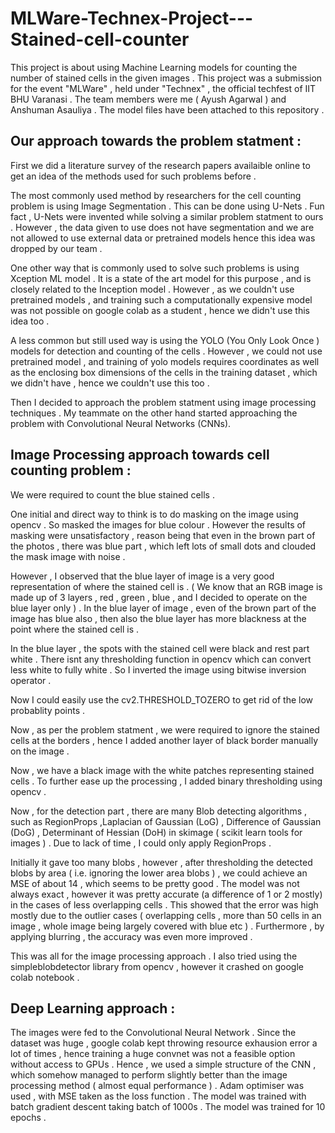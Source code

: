 # MLWare-Technex-Project---Stained-cell-counter

This project is about using Machine Learning models for counting the number of stained cells in the given images . This project was a submission for the event "MLWare" , held under "Technex" , the official techfest of IIT BHU Varanasi . The team members were me ( Ayush Agarwal ) and Anshuman Asauliya . The model files have been attached to this repository .

## Our approach towards the problem statment :

First we did a literature survey of the research papers availaible online to get an idea of the methods used for such problems before .

The most commonly used method by researchers for the cell counting problem is using Image Segmentation . This can be done using U-Nets . Fun fact , U-Nets were invented while solving a similar problem statment to ours . However , the data given to use does not have segmentation and we are not allowed to use external data or pretrained models hence this idea was dropped by our team .

One other way that is commonly used to solve such problems is using Xception ML model . It is a state of the art model for this purpose , and is closely related to the Inception model . However , as we couldn't use pretrained models , and training such a computationally expensive model was not possible on google colab as a student , hence we didn't use this idea too .

A less common but still used way is using the YOLO (You Only Look Once ) models for detection and counting of the cells . However , we could not use pretrained model , and training of yolo models requires coordinates as well as the enclosing box dimensions of the cells in the training dataset , which we didn't have , hence we couldn't use this too .

Then I decided to approach the problem statment using image processing techniques . My teammate on the other hand started approaching the problem with Convolutional Neural Networks (CNNs).

## Image Processing approach towards cell counting problem :

We were required to count the blue stained cells .

One initial and direct way to think is to do masking on the image using opencv . So masked the images for blue colour . However the results of masking were unsatisfactory , reason being that even in the brown part of the photos , there was blue part , which left lots of small dots and clouded the mask image with noise .

However , I observed that the blue layer of image is a very good representation of where the stained cell is . ( We know that an RGB image is made up of 3 layers , red , green , blue , and I decided to operate on the blue layer only ) . In the blue layer of image , even of the brown part of the image has blue also , then also the blue layer has more blackness at the point where the stained cell is . 

In the blue layer , the spots with the stained cell were black and rest part white . There isnt any thresholding function in opencv which can convert less white to fully white . So I inverted the image using bitwise inversion operator . 

Now I could easily use the cv2.THRESHOLD_TOZERO to get rid of the low probablity points .

Now , as per the problem statment , we were required to ignore the stained cells at the borders , hence I added another layer of black border manually on the image .

Now , we have a black image with the white patches representing stained cells . To further ease up the processing , I added binary thresholding using opencv .

Now , for the detection part , there are many Blob detecting algorithms , such as RegionProps ,Laplacian of Gaussian (LoG) , Difference of Gaussian (DoG) , Determinant of Hessian (DoH) in skimage ( scikit learn tools for images ) . Due to lack of time , I could only apply RegionProps . 

Initially it gave too many blobs , however , after thresholding the detected blobs by area ( i.e. ignoring the lower area blobs ) , we could achieve an MSE of about 14 , which seems to be pretty good . The model was not always exact , however it was pretty accurate (a difference of 1 or 2 mostly) in the cases of less overlapping cells . This showed that the error was high mostly due to the outlier cases ( overlapping cells , more than 50 cells in an image , whole image being largely covered with blue etc ) . Furthermore , by applying blurring , the accuracy was even more improved .

This was all for the image processing approach . I also tried using the simpleblobdetector library from opencv , however it crashed on google colab notebook . 

## Deep Learning approach :

The images were fed to the Convolutional Neural Network . Since the dataset was huge , google colab kept throwing resource exhausion error a lot of times , hence training a huge convnet was not a feasible option without access to GPUs . Hence , we used a simple structure of the CNN , which somehow managed to perform slightly better than the image processing method ( almost equal performance ) . Adam optimiser was used , with MSE taken as the loss function . The model was trained with batch gradient descent taking batch  of 1000s . The model was trained for 10 epochs .
